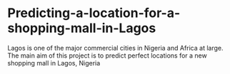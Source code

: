 # Predicting-a-location-for-a-shopping-mall-in-Lagos
Lagos is one of the major commercial cities in Nigeria and Africa at large. The main aim of this project is to predict perfect locations for a new shopping mall in Lagos, Nigeria
